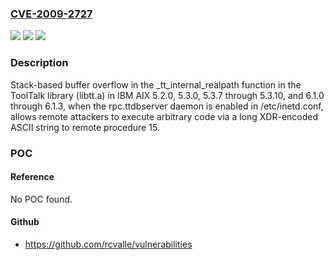 ### [CVE-2009-2727](https://cve.mitre.org/cgi-bin/cvename.cgi?name=CVE-2009-2727)
![](https://img.shields.io/static/v1?label=Product&message=n%2Fa&color=blue)
![](https://img.shields.io/static/v1?label=Version&message=n%2Fa&color=blue)
![](https://img.shields.io/static/v1?label=Vulnerability&message=n%2Fa&color=brighgreen)

### Description

Stack-based buffer overflow in the _tt_internal_realpath function in the ToolTalk library (libtt.a) in IBM AIX 5.2.0, 5.3.0, 5.3.7 through 5.3.10, and 6.1.0 through 6.1.3, when the rpc.ttdbserver daemon is enabled in /etc/inetd.conf, allows remote attackers to execute arbitrary code via a long XDR-encoded ASCII string to remote procedure 15.

### POC

#### Reference
No POC found.

#### Github
- https://github.com/rcvalle/vulnerabilities

